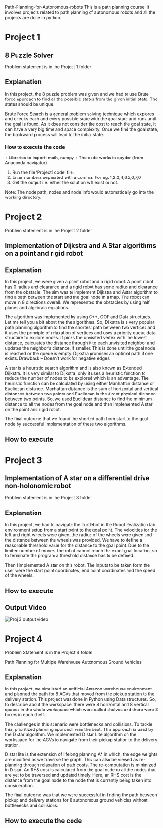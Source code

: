 Path-Planning-for-Autonomous-robots
This is a path planning course. It involves projects related to path planning of autonomous robots and all the projects are done in python.

# Project 1

## 8 Puzzle Solver

Problem statement is in the Project 1 folder

## Explanation

In this project, the 8 puzzle problem was given and we had to use Brute force approach to find all the possible states from the given initial state. The states should be unique. 

Brute Force Search is a general problem solving technique which explores and checks each and every possible state with the goal state and runs until the goal is found. As it does not consider the cost to reach the goal state, it can have a very big time and space complexity. Once we find the goal state, the backward process will lead to the initial state.

### How to execute the code

•	Libraries to import: math, numpy
•	The code works in spyder (from Anaconda navigator)
1.	Run the file ‘Project1 code’ file.
2.	Enter numbers separated with a comma. For eg: 1,2,3,4,8,5,6,7,0
3.	Get the output i.e. either the solution will exist or not.

Note: The node path, nodes and node info would automatically go into the working directory.

# Project 2

Problem statement is in the Project 2 folder

## Implementation of Dijkstra and A Star algorithms on a point and rigid robot

## Explanation

In this project, we were given a point robot and a rigid robot. A point robot has 0 radius and clearance and a rigid robot has some radius and clearance from the obstacle. The aim was to implement Dijkstra and Astar algorithm to find a path between the start and the goal node in a map. The robot can move in 8 directions overall. We represented the obstacles by using half planes and algebraic equations.

The algorithm was implemented by using C++, OOP and Data structures. Let me tell you a bit about the the algorithms. So, Dijkstra is a very popular path planning algorithm to find the shortest path between two vertices and it uses the principle of relaxation of vertices and uses a priority queue data structure to explore nodes. It picks the unvisited vertex with the lowest distance, calculates the distance through it to each unvisited neighbor and updates the neighbor’s distance, if smaller. This is done until the goal node is reached or the queue is empty. Dijkstra promises an optimal path if one exists.
Drawback – Doesn’t work for negative edges.

A star is a heuristic search algorithm and is also known as Extended Dijkstra. It is very similar to Dijkstra, only it uses a heuristic function to reduce the number of nodes to be explored which is an advantage. The heuristic function can be calculated by using either Manhattan distance or Euclidean distance. Manhattan distance is the sum of horizontal and vertical distances between two points and Euclidean is the direct physical distance between two points. So, we used Euclidean distance to find the minimum distance to all the nodes from the goal node and then implemented A star on the point and rigid robot.

The final outcome that we found the shorted path from start to the goal node by successful implementation of these two algorithms.

## How to execute

# Project 3

## Implementation of A star on a differential drive non-holonomic robot

Problem statement is in the Project 3 folder

## Explanation

In this project, we had to navigate the Turtlebot in the Robot Realization lab environment setup from a start point to the goal point. The velocities for the left and right wheels were given, the radius of the wheels were given and the distance between the wheels was provided.
We have to define a reasonable threshold value for the distance to the goal point. Due to the limited number of moves, the robot cannot reach the exact goal location, so to terminate the program a threshold distance has to be defined.

Then I implemented A star on this robot. The inputs to be taken form the user were the start point coordinates, end point coordinates and the speed of the wheels.

## How to execute

## Output Video

![Proj 3 output video](https://user-images.githubusercontent.com/47953521/88433357-e4dd8780-cdcb-11ea-8aba-ea51ddc06f59.gif)


# Project 4

Problem Statement is in the Project 4 folder

Path Planning for Multiple Warehouse Autonomous Ground Vehicles

## Explanation

In this project, we simulated an artificial Amazon warehouse environment and planned the path for 8 AGVs that moved from the pickup station to the delivery station. This project was done in Python using Data structures.
So, to describe about the workspace, there were 8 horizontal and 8 vertical spaces in the whole workspace which were called shelves and there were 3 boxes in each shelf.

The challenges in this scenario were bottlenecks and collisions. To tackle this, prioritized planning approach was the best. This approach is used by the D star algorithm. We implemented D star Lite algorithm on the workspace for the AGVs to navigate from their pickup station to the delivery station.

D star lite is the extension of lifelong planning A* in which, the edge weights are modified as we traverse the graph. This can also be viewed as re-planning through relaxation of path costs. The re-computation is minimized in D star. An RHS cost is calculated from the goal node to all the nodes that are yet to be traversed and updated timely. Here, an RHS cost is the distance from the goal node to the node that is currently being taken into consideration.

The final outcome was that we were successful in finding the path between pickup and delivery stations for 8 autonomous ground vehicles without bottlenecks and collisions.

## How to execute the code


